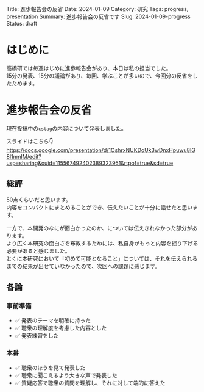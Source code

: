 Title: 進歩報告会の反省
Date: 2024-01-09
Category: 研究
Tags: progress, presentation
Summary: 進歩報告会の反省です
Slug: 2024-01-09-progress
Status: draft

# はじめに

高橋研では毎週はじめに進歩報告会があり、本日は私の担当でした。  
15分の発表、15分の議論があり、毎回、学ぶことが多いので、今回分の反省をしたためます。  

# 進歩報告会の反省

現在投稿中の`cstag`の内容について発表しました。  

スライドはこちら👇  
https://docs.google.com/presentation/d/1OshrxNUKDoUk3wDnxHpuwu8lG8l1nmIM/edit?usp=sharing&ouid=115567492402389323951&rtpof=true&sd=true

## 総評

50点くらいだと思います。  
内容をコンパクトにまとめることができ、伝えたいことが十分に話せたと思います。  

一方で、本開発のなにが面白かったのか、については伝えきれなかった部分があります。  
より広く本研究の面白さを布教するためには、私自身がもっと内容を掘り下げる必要があると感じました。  
とくに本研究において「初めて可能となること」については、それを伝えられるまでの結果が出せていなかったので、次回への課題に感じます。  

## 各論

### 事前準備

- ✅ 発表のテーマを明確に持った
- ✅ 聴衆の理解度を考慮した内容とした
- ✅ 発表練習をした

### 本番

- ✅ 聴衆のほうを見て発表した
- ✅ 聴衆に聞こえるよう大きな声で発表した
- ✅ 質疑応答で聴衆の質問を理解し、それに対して端的に答えた
